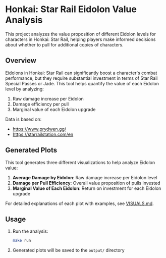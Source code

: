 # Honkai: Star Rail Eidolon Value Analysis

This project analyzes the value proposition of different Eidolon levels for characters in Honkai: Star Rail, helping players make informed decisions about whether to pull for additional copies of characters.

## Overview

Eidolons in Honkai: Star Rail can significantly boost a character's combat performance, but they require substantial investment in terms of Star Rail Special Passes or Jade. This tool helps quantify the value of each Eidolon level by analyzing:

1. Raw damage increase per Eidolon
2. Damage efficiency per pull
3. Marginal value of each Eidolon upgrade

Data is based on:

- <https://www.prydwen.gg/>
- <https://starrailstation.com/en>

## Generated Plots

This tool generates three different visualizations to help analyze Eidolon value:

1. **Average Damage by Eidolon**: Raw damage increase per Eidolon level
2. **Damage per Pull Efficiency**: Overall value proposition of pulls invested
3. **Marginal Value of Each Eidolon**: Return on investment for each Eidolon upgrade

For detailed explanations of each plot with examples, see [VISUALS.md](docs/VISUALS.md).

## Usage

1. Run the analysis:

    ```bash
    make run
    ```

2. Generated plots will be saved to the `output/` directory
